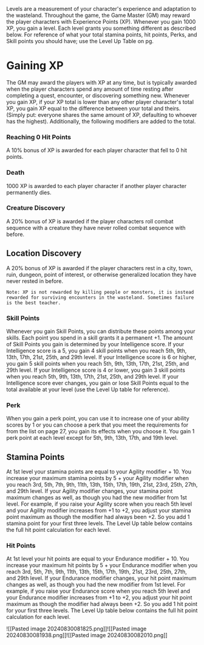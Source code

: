 Levels are a measurement of your character's experience and adaptation to the wasteland. Throughout the game, the Game Master (GM) may reward the player characters with Experience Points (XP). Whenever you gain 1000 XP, you gain a level. Each level grants you something different as described below. For reference of what your total stamina points, hit points, Perks, and Skill points you should have; use the Level Up Table on pg.

# Gaining XP

The GM may award the players with XP at any time, but is typically awarded when the player characters spend any amount of time resting after completing a quest, encounter, or discovering something new. Whenever you gain XP, if your XP total is lower than any other player character's total XP, you gain XP equal to the difference between your total and theirs. (Simply put: everyone shares the same amount of XP, defaulting to whoever has the highest). Additionally, the following modifiers are added to the total. 

### Reaching 0 Hit Points

A 10% bonus of XP is awarded for each player character that fell to 0 hit points. 

### Death 
1000 XP is awarded to each player character if another player character permanently dies. 

### Creature Discovery 
A 20% bonus of XP is awarded if the player characters roll combat sequence with a creature they have never rolled combat sequence with before. 

## Location Discovery
A 20% bonus of XP is awarded if the player characters rest in a city, town, ruin, dungeon, point of interest, or otherwise generalized location they have never rested in before. 

	Note: XP is not rewarded by killing people or monsters, it is instead rewarded for surviving encounters in the wasteland. Sometimes failure is the best teacher.

### Skill Points
Whenever you gain Skill Points, you can distribute these points among your skills. Each point you spend in a skill grants it a permanent +1. The amount of Skill Points you gain is determined by your Intelligence score. If your Intelligence score is a 5, you gain 4 skill points when you reach 5th, 9th, 13th, 17th, 21st, 25th, and 29th level. If your Intelligence score is 6 or higher, you gain 5 skill points when you reach 5th, 9th, 13th, 17th, 21st, 25th, and 29th level. If your Intelligence score is 4 or lower, you gain 3 skill points when you reach 5th, 9th, 13th, 17th, 21st, 25th, and 29th level. If your Intelligence score ever changes, you gain or lose Skill Points equal to the total available at your level (use the Level Up table for reference). 

### Perk
When you gain a perk point, you can use it to increase one of your ability scores by 1 or you can choose a perk that you meet the requirements for from the list on page 27, you gain its effects when you choose it. You gain 1 perk point at each level except for 5th, 9th, 13th, 17th, and 19th level. 

## Stamina Points
At 1st level your stamina points are equal to your Agility modifier + 10. You increase your maximum stamina points by 5 + your Agility modifier when you reach 3rd, 5th, 7th, 9th, 11th, 13th, 15th, 17th, 19th, 21st, 23rd, 25th, 27th, and 29th level. If your Agility modifier changes, your stamina point maximum changes as well, as though you had the new modifier from 1st level. For example, if you raise your Agility score when you reach 5th level and your Agility modifier increases from +1 to +2, you adjust your stamina point maximum as though the modifier had always been +2. So you add 1 stamina point for your first three levels. The Level Up table below contains the full hit point calculation for each level. 

### Hit Points
At 1st level your hit points are equal to your Endurance modifier + 10. You increase your maximum hit points by 5 + your Endurance modifier when you reach 3rd, 5th, 7th, 9th, 11th, 13th, 15th, 17th, 19th, 21st, 23rd, 25th, 27th, and 29th level. If your Endurance modifier changes, your hit point maximum changes as well, as though you had the new modifier from 1st level. For example, if you raise your Endurance score when you reach 5th level and your Endurance modifier increases from +1 to +2, you adjust your hit point maximum as though the modifier had always been +2. So you add 1 hit point for your first three levels. The Level Up table below contains the full hit point calculation for each level.

![[Pasted image 20240830081825.png]]![[Pasted image 20240830081938.png]]![[Pasted image 20240830082010.png]]